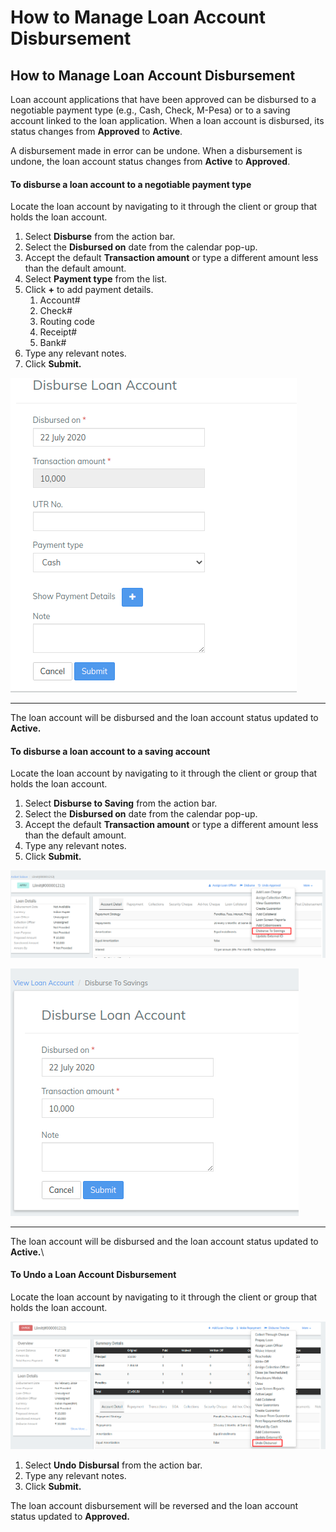 # How to Manage Loan Account Disbursement

## How to Manage Loan Account Disbursement <a href="#title-text" id="title-text"></a>

Loan account applications that have been approved can be disbursed to a negotiable payment type (e.g., Cash, Check, M-Pesa) or to a saving account linked to the loan application. When a loan account is disbursed, its status changes from **Approved** to **Active**.

A disbursement made in error can be undone. When a disbursement is undone, the loan account status changes from **Active** to **Approved**.

#### **To disburse a loan account to a negotiable payment type** <a href="#howtomanageloanaccountdisbursment-todisbursealoanaccounttoanegotiablepaymenttype" id="howtomanageloanaccountdisbursment-todisbursealoanaccounttoanegotiablepaymenttype"></a>

Locate the loan account by navigating to it through the client or group that holds the loan account.

1. Select **Disburse** from the action bar.
2. Select the **Disbursed on** date from the calendar pop-up.
3. Accept the default **Transaction amount** or type a different amount less than the default amount.
4. Select **Payment type** from the list.
5. Click **+** to add payment details.
   1. Account#
   2. Check#
   3. Routing code
   4. Receipt#
   5. Bank#
6. Type any relevant notes.
7. Click **Submit.**

![](../../.gitbook/assets/Screenshot43.png)

****

The loan account will be disbursed and the loan account status updated to **Active.**

#### **To disburse a loan account to a saving account** <a href="#howtomanageloanaccountdisbursment-todisbursealoanaccounttoasavingaccount" id="howtomanageloanaccountdisbursment-todisbursealoanaccounttoasavingaccount"></a>

Locate the loan account by navigating to it through the client or group that holds the loan account.

1. Select **Disburse to Saving** from the action bar.
2. Select the **Disbursed on** date from the calendar pop-up.
3. Accept the default **Transaction amount** or type a different amount less than the default amount.
4. Type any relevant notes.
5. Click **Submit.**

![](../../.gitbook/assets/Screenshot44.png)

![](../../.gitbook/assets/Screenshot45.png)

****

The loan account will be disbursed and the loan account status updated to **Active.**\


#### To Undo a Loan Account Disbursement <a href="#howtomanageloanaccountdisbursment-toundoaloanaccountdisbursement" id="howtomanageloanaccountdisbursment-toundoaloanaccountdisbursement"></a>

Locate the loan account by navigating to it through the client or group that holds the loan account.

![](../../.gitbook/assets/Screenshot46.png)

1. Select **Undo** **Disbursal** from the action bar.
2. Type any relevant notes.
3. Click **Submit.**

The loan account disbursement will be reversed and the loan account status updated to **Approved.**

## &#x20;<a href="#title-text" id="title-text"></a>

